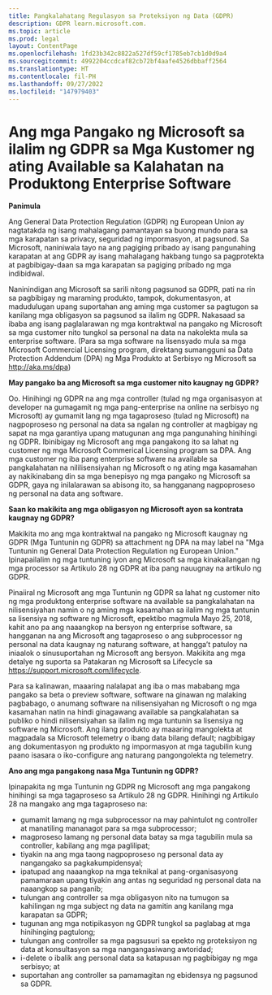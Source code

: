 ```yaml
---
title: Pangkalahatang Regulasyon sa Proteksiyon ng Data (GDPR)
description: GDPR learn.microsoft.com.
ms.topic: article
ms.prod: legal
layout: ContentPage
ms.openlocfilehash: 1fd23b342c8822a527df59cf1785eb7cb1d0d9a4
ms.sourcegitcommit: 4992204ccdcaf82cb72bf4aafe4526dbbaff2564
ms.translationtype: HT
ms.contentlocale: fil-PH
ms.lasthandoff: 09/27/2022
ms.locfileid: "147979403"
---
```

# <a name="microsofts-gdpr-commitments-to-customers-of-our-generally-available-enterprise-software-products"></a>Ang mga Pangako ng Microsoft sa ilalim ng GDPR sa Mga Kustomer ng ating Available sa Kalahatan na Produktong Enterprise Software

**Panimula**

Ang General Data Protection Regulation (GDPR) ng European Union ay nagtatakda ng isang mahalagang pamantayan sa buong mundo para sa mga karapatan sa privacy, seguridad ng impormasyon, at pagsunod. Sa Microsoft, naniniwala tayo na ang pagiging pribado ay isang pangunahing karapatan at ang GDPR ay isang mahalagang hakbang tungo sa pagprotekta at pagbibigay-daan sa mga karapatan sa pagiging pribado ng mga indibidwal.     

Naninindigan ang Microsoft sa sarili nitong pagsunod sa GDPR, pati na rin sa pagbibigay ng maraming produkto, tampok, dokumentasyon, at madudulugan upang suportahan ang aming mga customer sa pagtugon sa kanilang mga obligasyon sa pagsunod sa ilalim ng GDPR. Nakasaad sa ibaba ang isang paglalarawan ng mga kontraktwal na pangako ng Microsoft sa mga customer nito tungkol sa personal na data na nakolekta mula sa enterprise software. (Para sa mga software na lisensyado mula sa mga Microsoft Commercial Licensing program, direktang sumangguni sa Data Protection Addendum (DPA) ng Mga Produkto at Serbisyo ng Microsoft sa http://aka.ms/dpa)

**May pangako ba ang Microsoft sa mga customer nito kaugnay ng GDPR?**

Oo. Hinihingi ng GDPR na ang mga controller (tulad ng mga organisasyon at developer na gumagamit ng mga pang-enterprise na online na serbisyo ng Microsoft) ay gumamit lang ng mga tagaproseso (tulad ng Microsoft) na nagpoproseso ng personal na data sa ngalan ng controller at magbigay ng sapat na mga garantiya upang matugunan ang mga pangunahing hinihingi ng GDPR. Ibinibigay ng Microsoft ang mga pangakong ito sa lahat ng customer ng mga Microsoft Commerical Licensing program sa DPA. Ang mga customer ng iba pang enterprise software na available sa pangkalahatan na nililisensiyahan ng Microsoft o ng ating mga kasamahan ay nakikinabang din sa mga benepisyo ng mga pangako ng Microsoft sa GDPR, gaya ng inilalarawan sa abisong ito, sa hangganang nagpoproseso ng personal na data ang software.

**Saan ko makikita ang mga obligasyon ng Microsoft ayon sa kontrata kaugnay ng GDPR?**

Makikita mo ang mga kontraktwal na pangako ng Microsoft kaugnay ng GDPR (Mga Tuntunin ng GDPR) sa attachment ng DPA na may label na "Mga Tuntunin ng General Data Protection Regulation ng European Union." Ipinapailalim ng mga tuntuning iyon ang Microsoft sa mga kinakailangan ng mga processor sa Artikulo 28 ng GDPR at iba pang nauugnay na artikulo ng GDPR. 

Pinaiiral ng Microsoft ang mga Tuntunin ng GDPR sa lahat ng customer nito ng mga produktong enterprise software na available sa pangkalahatan na nilisensiyahan namin o ng aming mga kasamahan sa ilalim ng mga tuntunin sa lisensiya ng software ng Microsoft, epektibo magmula Mayo 25, 2018, kahit ano pa ang naaangkop na bersyon ng enterprise software, sa hangganan na ang Microsoft ang tagaproseso o ang subprocessor ng personal na data kaugnay ng naturang software, at hangga’t patuloy na iniaalok o sinusuportahan ng Microsoft ang bersyon. Makikita ang mga detalye ng suporta sa Patakaran ng Microsoft sa Lifecycle sa https://support.microsoft.com/lifecycle.

Para sa kalinawan, maaaring nalalapat ang iba o mas mababang mga pangako sa beta o preview software, software na ginawan ng malaking pagbabago, o anumang software na nilisensiyahan ng Microsoft o ng mga kasamahan natin na hindi ginagawang available sa pangkalahatan sa publiko o hindi nilisensiyahan sa ilalim ng mga tuntunin sa lisensiya ng software ng Microsoft. Ang ilang produkto ay maaaring mangolekta at magpadala sa Microsoft telemetry o ibang data bilang default; nagbibigay ang dokumentasyon ng produkto ng impormasyon at mga tagubilin kung paano isasara o iko-configure ang naturang pangongolekta ng telemetry.

**Ano ang mga pangakong nasa Mga Tuntunin ng GDPR?**

Ipinapakita ng mga Tuntunin ng GDPR ng Microsoft ang mga pangakong hinihingi sa mga tagaproseso sa Artikulo 28 ng GDPR.  Hinihingi ng Artikulo 28 na mangako ang mga tagaproseso na:

-   gumamit lamang ng mga subprocessor na may pahintulot ng controller at manatiling mananagot para sa mga subprocessor;
-   magproseso lamang ng personal data batay sa mga tagubilin mula sa controller, kabilang ang mga paglilipat;
-   tiyakin na ang mga taong nagpoproseso ng personal data ay nangangako sa pagkakumpidensyal;
-   ipatupad ang naaangkop na mga teknikal at pang-organisasyong pamamaraan upang tiyakin ang antas ng seguridad ng personal data na naaangkop sa panganib;
-   tulungan ang controller sa mga obligasyon nito na tumugon sa kahilingan ng mga subject ng data na gamitin ang kanilang mga karapatan sa GDPR;
-   tugunan ang mga notipikasyon ng GDPR tungkol sa paglabag at mga hinihinging pagtulong;
-   tulungan ang controller sa mga pagsusuri sa epekto ng proteksiyon ng data at konsultasyon sa mga nangangasiwang awtoridad; 
-   i-delete o ibalik ang personal data sa katapusan ng pagbibigay ng mga serbisyo; at
-   suportahan ang controller sa pamamagitan ng ebidensya ng pagsunod sa GDPR.
